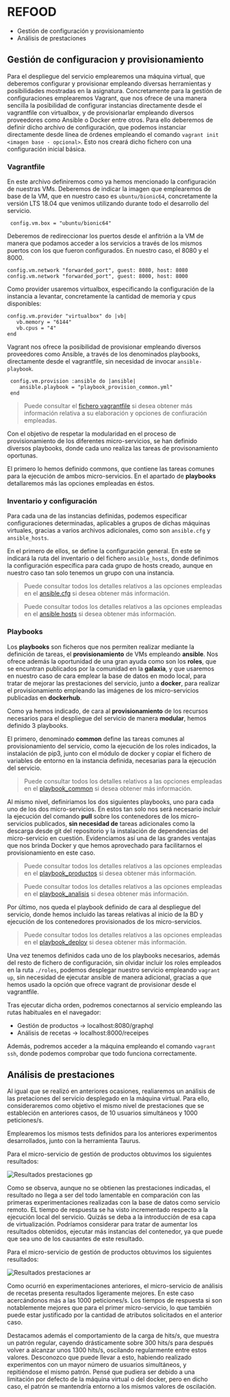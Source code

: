 # REFOOD

* Gestión de configuración y provisionamiento
* Análisis de prestaciones

## Gestión de configuracion y provisionamiento
Para el despliegue del servicio emplearemos una máquina virtual, que deberemos configurar y provisionar empleando diversas herramientas y posibilidades mostradas en la asignatura. Concretamente para la gestión de configuraciones emplearemos Vagrant, que nos ofrece de una manera sencilla la posibilidad de configurar instancias directamente desde el vagrantfile con virtualbox, y de provisionarlar empleando diversos proveedores como Ansible o Docker entre otros. Para ello deberemos de definir dicho archivo de configuración, que podemos instanciar directamente desde línea de órdenes empleando el comando `vagrant init <imagen base - opcional>`. Esto nos creará dicho fichero con una configuración inicial básica.

### Vagrantfile
 En este archivo definiremos como ya hemos mencionado la configuración de nuestras VMs. Deberemos de indicar la imagen que emplearemos de base de la VM, que en nuestro caso es `ubuntu/bionic64`, concretamente la versión LTS 18.04 que venimos utilizando durante todo el desarrollo del servicio.
 ```
  config.vm.box = "ubuntu/bionic64"
 ```

 Deberemos de redireccionar los puertos desde el anfitrión a la VM de manera que podamos acceder a los servicios a través de los mismos puertos con los que fueron configurados. En nuestro caso, el 8080 y el 8000.
 ```
 config.vm.network "forwarded_port", guest: 8080, host: 8080 
 config.vm.network "forwarded_port", guest: 8000, host: 8000 
 ```
 Como provider usaremos virtualbox, especificando la configuración de la instancia a levantar, concretamente la cantidad de memoria y cpus disponibles:
 ```
 config.vm.provider "virtualbox" do |vb|
    vb.memory = "6144" 
    vb.cpus = "4"
 end
```

Vagrant nos ofrece la posibilidad de provisionar empleando diversos proveedores como Ansible, a través de los denominados playbooks, directamente desde el vagrantfile, sin necesidad de invocar `ansible-playbook`.
```
 config.vm.provision :ansible do |ansible|
    ansible.playbook = "playbook_provision_common.yml"
 end
```

> Puede consultar el [fichero vagrantfile](https://github.com/yoskitar/Cloud-Computing-CC/blob/master/provision/Vagrantfile) si desea obtener más información relativa a su elaboración y opciones de confiuración empleadas.

Con el objetivo de respetar la modularidad en el proceso de provisionamiento de los diferentes micro-servicios, se han definido diversos playbooks, donde cada uno realiza las tareas de provisonamiento oportunas. 

El primero lo hemos definido commons, que contiene las tareas comunes para la ejecución de ambos micro-servicios. En el apartado de **playbooks** detallaremos más las opciones empleadas en éstos.

### Inventario y configuración
Para cada una de las instancias definidas, podemos especificar configuraciones determinadas, aplicables a grupos de dichas máquinas virtuales, gracias a varios archivos adicionales, como son `ansible.cfg` y `ansible_hosts`.

En el primero de ellos, se define la configuración general. En este se indicará la ruta del inventario o del fichero `ansible_hosts`, donde definimos la configuración específica para cada grupo de hosts creado, aunque en nuestro caso tan solo tenemos un grupo con una instancia.

> Puede consultar todos los detalles relativos a las opciones empleadas en el [ansible.cfg](https://github.com/yoskitar/Cloud-Computing-CC/blob/master/provision/ansible.cfg) si desea obtener más información.

> Puede consultar todos los detalles relativos a las opciones empleadas en el [ansible hosts](https://github.com/yoskitar/Cloud-Computing-CC/blob/master/provision/ansible_hosts.txt) si desea obtener más información.

### Playbooks
Los **playbooks** son ficheros que nos permiten realizar mediante la definición de tareas, el **provisionamiento** de VMs empleando **ansible**. Nos ofrece además la oportunidad de una gran ayuda como son los **roles**, que se encuntran publicados por la comunidad en la **galaxia**, y que usaremos en nuestro caso de cara emplear la base de datos en modo local, para tratar de mejorar las prestaciones del servicio, junto a **docker**, para realizar el provisionamiento empleando las imágenes de los micro-servicios publicadas en **dockerhub**.  

Como ya hemos indicado, de cara al **provisionamiento** de los recursos necesarios para el despliegue del servicio de manera **modular**, hemos definido 3 playbooks. 

El primero, denominado **common** define las tareas comunes al provisionamiento del servicio, como la ejecución de los roles indicados, la instalación de pip3, junto con el módulo de docker y copiar el fichero de variables de entorno en la instancia definida, necesarias para la ejecución del servicio.

> Puede consultar todos los detalles relativos a las opciones empleadas en el [playbook_common](https://github.com/yoskitar/Cloud-Computing-CC/blob/master/provision/playbook_provision_common.yml) si desea obtener más información.

Al mismo nivel, definiriamos los dos siguientes playbooks, uno para cada uno de los dos micro-servicios. En estos tan solo nos será necesario incluir la ejecución del comando **pull** sobre los contenedores de los micro-servicios publicados, **sin necesidad de** tareas adicionales como la descarga desde git del repositorio y la instalación de dependencias del micro-servicio en cuestión. Evidenciamos así una de las grandes ventajas que nos brinda Docker y que hemos aprovechado para facilitarnos el provisionamiento en este caso.

> Puede consultar todos los detalles relativos a las opciones empleadas en el [playbook_productos](https://github.com/yoskitar/Cloud-Computing-CC/blob/master/provision/playbook_provision_gp.yml) si desea obtener más información.

> Puede consultar todos los detalles relativos a las opciones empleadas en el [playbook_analisis](https://github.com/yoskitar/Cloud-Computing-CC/blob/master/provision/playbook_provision_ar.yml) si desea obtener más información.

Por último, nos queda el playbook definido de cara al despliegue del servicio, donde hemos incluido las tareas relativas al inicio de la BD y ejecución de los contenedores provisionados de los micro-servicios.

> Puede consultar todos los detalles relativos a las opciones empleadas en el [playbook_deploy](https://github.com/yoskitar/Cloud-Computing-CC/blob/master/provision/playbook_deploy.yml) si desea obtener más información.

Una vez tenemos definidos cada uno de los playbooks necesarios, además del resto de fichero de configuración, sin olvidar incluir los roles empleados en la ruta `./roles`, podemos desplegar nuestro servicio empleando `vagrant up`, sin necesidad de ejecutar ansible de manera adicional, gracias a que hemos usado la opción que ofrece vagrant de provisionar desde el vagrantfile.

Tras ejecutar dicha orden, podremos conectarnos al servicio empleando las rutas habituales en el navegador:
* Gestión de productos -> localhost:8080/graphql
* Análisis de recetas -> localhost:8000/receipes

Además, podremos acceder a la máquina empleando el comando `vagrant ssh`, donde podemos comprobar que todo funciona correctamente.

## Análisis de prestaciones

Al igual que se realizó en anteriores ocasiones, realiaremos un análisis de las pretaciones del servicio desplegado en la máquina virtual. Para ello, consideraremos como objetivo el mismo nivel de prestaciones que se estableción en anteriores casos, de 10 usuarios simultáneos y 1000 peticiones/s. 

Emplearemos los mismos tests definidos para los anteriores experimentos desarrollados, junto con la herramienta Taurus.

Para el micro-servicio de gestión de productos obtuvimos los siguientes resultados:

![Resultados prestaciones gp](https://raw.githubusercontent.com/yoskitar/Cloud-Computing-CC/master/Justificaciones/imagenes/test_10u_gp_vm.png)

Como se observa, aunque no se obtienen las prestaciones indicadas, el resultado no llega a ser del todo lamentable en comparación con las primeras experimentaciones realizadas con la base de datos como servicio remoto. EL tiempo de respuesta se ha visto incrementado respecto a la ejecución local del servicio. Quizás se deba a la introducción de esa capa de virtualización. Podríamos considerar para tratar de aumentar los resultados obtenidos, ejecutar más instancias del contenedor, ya que puede que sea uno de los causantes de este resultado.

Para el micro-servicio de gestión de productos obtuvimos los siguientes resultados:

![Resultados prestaciones ar](https://raw.githubusercontent.com/yoskitar/Cloud-Computing-CC/master/Justificaciones/imagenes/test_10u_ar_vm.png)

Como ocurrió en experimentaciones anteriores, el micro-servicio de análisis de recetas presenta resultados ligeramente mejores. En este caso acercándonos más a las 1000 peticiones/s. Los tiempos de respuesta si son notablemente mejores que para el primer micro-servicio, lo que también puede estar justificado por la cantidad de atributos solicitados en el anterior caso.

Destacamos además el comportamiento de la carga de hits/s, que muestra un patrón regular, cayendo drásticamente sobre 300 hits/s para después volver a alcanzar unos 1300 hits/s, oscilando regularmente entre estos valores. Desconozco que puede llevar a esto, habiendo realizado experimentos con un mayor número de usuarios simultáneos, y repitiéndose el mismo patrón. Pensé que pudiera ser debido a una limitación por defecto de la máquina virtual o del docker, pero en dicho caso, el patrón se mantendría entorno a los mismos valores de oscilación. 

